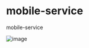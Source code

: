 # mobile-service
mobile-service

![image](https://user-images.githubusercontent.com/43247702/129444413-bf253376-2204-4bbd-a662-c2c1b2045a9e.png)


